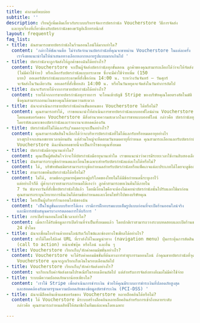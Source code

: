 ```yaml
---
title: คำถามที่พบบ่อย
subtitle: ''
description: เรียนรู้เพิ่มเติมเกี่ยวกับระบบบริหารจัดการบัตรกำนัล Voucherstore วิธีการจัดส่ง
  และทุกเรื่องที่เกี่ยวข้องกับบัตรกำนัลของขวัญอิเล็กทรอนิกส์
layout: frequently
faq_list:
- title: ฉันสามารถขายบัตรกำนัลในร้านออนไลน์ได้มากเท่าใด?
  content: 'กล่าวให้ชัดเจนคือ ไม่จำกัดจำนวนบัตรกำนัลที่คุณจะขายผ่าน Voucherstore ในแต่ละครั้ง
    เราจึงขอแนะนำไม่ให้นำเสนอทางเลือกหลากหลายรูปแบบมากเกินไป '
- title: บัตรกำนัลจะถูกจัดส่งให้ลูกค้าของฉันได้อย่างไร?
  content: Voucherstore จะเป็นผู้จัดส่งบัตรกำนัลทุกขั้นตอน ลูกค้าของคุณสามารถเลือกได้ว่าจะให้จัดส่งบัตรกำนัลทางอีเมล
    (ไม่มีค่าใช้จ่าย) หรือเลือกรับบัตรกำนัลแบบกระดาษ ซึ่งจะมีค่าใช้จ่ายเพิ่ม (150
    บาท) ออเดอร์บัตรกำนัลแบบกระดาษที่สั่งซื้อก่อน 14:00 น. ระหว่างวันจันทร์ – วันศุกร์
    จะจัดส่งในวันเดียวกัน ออเดอร์ที่สั่งซื้อหลัง 14:00 น. หรือในวันหยุดจะจัดส่งในวันทำการถัดไป
- title: ฉันจะรับรายได้จากการขายบัตรกำนัลได้อย่างไร?
  content: รายได้จากการขายบัตรกำนัลทุกรายการ จะโอนเข้าบัญชี Stripe ของบริษัทคุณโดยตรงอัตโนมัติ
    ซึ่งคุณสามารถถอนเงินของคุณได้ตามความสะดวก
- title: ฉันจะดำเนินการขายบัตรกำนัลผ่านขั้นตอนของ Voucherstore ได้หรือไม่?
  content: คุณสามารถทำได้, เราขอแนะนำให้ดำเนินการขายบัตรกำนัลแบบออฟไลน์ผ่าน Voucherstore
    โดยแดชบอร์ดของ Voucherstore มีสิ่งอำนวยความสะดวกในการขายแบบออฟไลน์ กล่าวคือ บัตรกำนัลทุกอย่างของคุณจะผ่านการยืนยันความถูกต้องและแลกรับได้ในที่เดียว
    โดยรหัสเฉพาะของบัตรกำนัลและรายงานจะสอดคล้องกัน
- title: บัตรกำนัลที่ไม่ได้แลกรับ/หมดอายุจะเป็นอย่างไร?
  content: คุณสามารถตัดสินใจเลือกได้ว่าจะบริหารบัตรกำนัลที่ไม่ได้แลกรับหรือหมดอายุอย่างไร
    บางธุรกิจจะเสนอขยายเวลาผ่อนผัน แต่ส่วนใหญ่จะยึดตามวันหมดอายุที่กำหนด คุณสามารถเลือกแลกรับบัตรกำนัลที่หมดอายุได้จากแดชบอร์ดของ
    Voucherstore มิฉะนั้นยอดขายนี้จะเป็นกำไรของคุณทั้งหมด
- title: บัตรกำนัลมีอายุนานเท่าใด?
  content: คุณเป็นผู้ตัดสินใจว่าจะให้บัตรกำนัลมีอายุนานเท่าใด เราขอแนะนำว่าควรมีระยะเวลาใช้งานสิบสองเดือน
- title: ฉันสามารถระบุข้อกำหนดและเงื่อนไขเฉพาะสำหรับบัตรกำนัลแต่ละใบได้หรือไม่?
  content: ได้, บริษัทพันธมิตรสามารถระบุข้อกำหนดสำหรับบัตรกำนัลหรือแพ็คเกจแต่ละประเภทได้โดยจะดูข้อกำหนดและเงื่อนไขทั้งหมดได้ที่จุดขายและบนบัตรกำนัล
- title: สามารถขอคืนบัตรกำนัลได้หรือไม่?
  content: ไม่ได้, ตามข้อกฎหมายคุ้มครองผู้บริโภคของไทยไม่ได้มีข้อกำหนดนี้ระบุเอาไว้
    แต่อย่างไรก็ดี ผู้ค้าบางรายสามารถกำหนดได้เองว่า ลูกค้าสามารถขอเงินคืนได้ภายใน
    7 วัน นับจากวันที่สั่งซื้อบัตรกำนัลไปแล้ว โดยมีเงื่อนไขคือจะต้องไม่เคยนำบัตรกำนัลนั้นไปรับแลกใช้มาก่อน
    คุณสามารถระบุนโยบายการคืนเงินได้ตามข้อกำหนดและเงื่อนไขทั่วไปของบริษัทคุณ
- title: ใครเป็นผู้บริหารร้านออนไลน์ของฉัน
  content: 'เป็นโซลูชั่นแบบบริหารได้เอง เรามีการฝึกอบรมแบบเต็มรูปแบบก่อนที่จะเปิดร้านออนไลน์จริง
    และมีการสนับสนุนครบวงจรตลอดการให้บริการ '
- title: การเปิดร้านออนไลน์ใช้เวลาเท่าใด?
  content: เมื่อเราได้รับข้อมูลการเปิดร้านที่จำเป็นทั้งหมดแล้ว โดยปกติเราสามารถวางระบบทดสอบและเปิดร้านของคุณได้ภายใน
    24 ชั่วโมง
- title: ฉันจะเชื่อมโยงร้านค้าออนไลน์กับเว็บไซต์และช่องทางโซเชียลได้อย่างไร?
  content: ทำได้โดยใส่ลิงค์ URL ที่เราส่งให้ในเมนูนำทาง (navigation menu) ปุ่มกระตุ้นการตัดสินใจ
    (call to action) หน้าเฟซบุ๊ค หรือไลน์ และอื่น ๆ
- title: Voucherstore เรียกเก็บ/หักค่าคอมมิชชั่นอย่างไร?
  content: Voucherstore จะได้รับค่าคอมมิชชั่นที่ต้นทางการทำธุรกรรมออนไลน์ ถ้าคุณขายบัตรกำนัลที่จุดขายและรับชำระเงินนอก
    Voucherstore คุณจะถูกเรียกเก็บเงินในรอบเดือนถัดไป
- title: Voucherstore เรียกเก็บ/หักค่าจัดส่งอย่างไร?
  content: จะเรียกเก็บค่าจัดส่งตามไปรษณีย์ในรอบเดือนถัดไป แต่สำหรับการจัดส่งทางอีเมลไม่มีค่าใช้จ่าย
- title: ระบบมีความปลอดภัยมากน้อยเพียงใด?
  content: 'เราใช้ Stripe เพื่อดำเนินการชำระเงิน ช่วยให้คุณมีระบบการชำระเงินที่ปลอดภัยสูงสุด
    และสอดคล้องกับมาตรฐานความปลอดภัยของข้อมูลบัตรชำระเงิน (PCI-DSS) '
- title: ฉันจะมีล็อคอินเข้าแดชบอร์ดของ Voucherstore หลายล็อคอินได้หรือไม่?
  content: ได้ Voucherstore มีระบบสร้างล็อคอินหลายล็อคอินสำหรับการเข้าถึงหลายระดับ
    กล่าวคือ คุณสามารถกำหนดสิทธิ์ให้สมาชิกในทีมแต่ละคนโดยเฉพาะ

---
```

